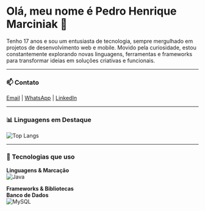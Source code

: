 # Olá, meu nome é Pedro Henrique Marciniak 👋

Tenho 17 anos e sou um entusiasta de tecnologia, sempre mergulhado em projetos de desenvolvimento web e mobile. Movido pela curiosidade, estou constantemente explorando novas linguagens, ferramentas e frameworks para transformar ideias em soluções criativas e funcionais.

---

### 📫 Contato  
[Email](mailto:marciniakpedrohenrique@gmail.com) | [WhatsApp](https://wa.me/47984558107) | [LinkedIn](https://www.linkedin.com/in/pedro-henrique-marciniak-011b5a2bb/)

---

### 📊 Linguagens em Destaque  
![Top Langs](https://github-readme-stats.vercel.app/api/top-langs/?username=pedraomk&layout=compact&theme=tokyonight)

---

### 🚀 Tecnologias que uso  

**Linguagens & Marcação**  
![Java](https://img.shields.io/badge/Java-red?style=flat&logo=java)  

**Frameworks & Bibliotecas**  
**Banco de Dados**  
![MySQL](https://img.shields.io/badge/MySQL-005C84?style=flat&logo=mysql&logoColor=white)  

